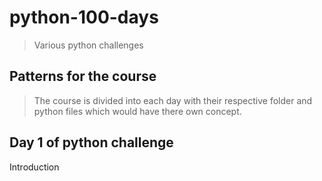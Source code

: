 # python-100-days
>Various python challenges 
## Patterns for the course
>The course is divided into each day with their respective folder and python files which would have there own concept.
## Day 1 of python challenge 
Introduction